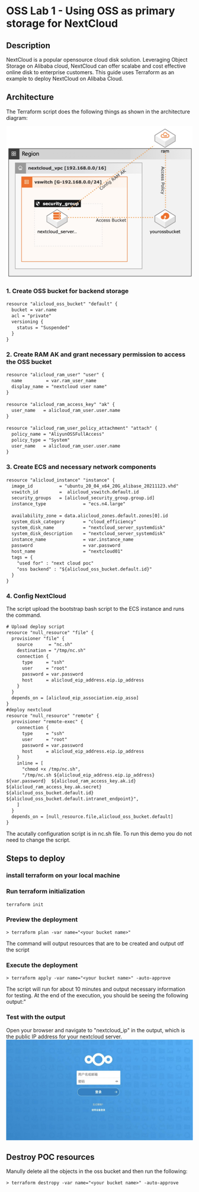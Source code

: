 # OSS Lab 1 - Using OSS as primary storage for NextCloud

##  Description
NextCloud is a popular opensource cloud disk solution. Leveraging Object Storage on Alibaba cloud, NextCloud can offer scalabe and cost effective online disk to enterprise customers. This guide uses Terraform as an example to deploy NextCloud on Alibaba Cloud. 

## Architecture
The Terraform script does the following things as shown in the architecture diagram:

![](images/architecture.jpg)


### 1. Create OSS bucket for backend storage
```
resource "alicloud_oss_bucket" "default" {
  bucket = var.name
  acl = "private"
  versioning {
    status = "Suspended"
  }
}
```
### 2. Create RAM AK and grant necessary permission to access the OSS bucket

```
resource "alicloud_ram_user" "user" {
  name         = var.ram_user_name
  display_name = "nextcloud user name"
}

resource "alicloud_ram_access_key" "ak" {
  user_name   = alicloud_ram_user.user.name
}

resource "alicloud_ram_user_policy_attachment" "attach" {
  policy_name = "AliyunOSSFullAccess"
  policy_type = "System"
  user_name   = alicloud_ram_user.user.name
}

```

### 3. Create ECS and necessary network components 
```
resource "alicloud_instance" "instance" {
  image_id          = "ubuntu_20_04_x64_20G_alibase_20211123.vhd"
  vswitch_id        =  alicloud_vswitch.default.id
  security_groups   = [alicloud_security_group.group.id]
  instance_type              = "ecs.n4.large"

  availability_zone = data.alicloud_zones.default.zones[0].id
  system_disk_category       = "cloud_efficiency"
  system_disk_name           = "nextcloud_server_systemdisk"
  system_disk_description    = "nextcloud_server_systemdisk"
  instance_name              = var.instance_name
  password                   = var.password
  host_name                  = "nextcloud01"
  tags = {
    "used for" : "next cloud poc"
    "oss backend" : "${alicloud_oss_bucket.default.id}"
  }
}

```

### 4. Config NextCloud 
The script upload the bootstrap bash script to the ECS instance and runs the command. 
```
# Upload deploy script
resource "null_resource" "file" {
  provisioner "file" {
    source      = "nc.sh"
    destination = "/tmp/nc.sh"
    connection {
      type     = "ssh"
      user     = "root"
      password = var.password
      host     = alicloud_eip_address.eip.ip_address
    }
  }
  depends_on = [alicloud_eip_association.eip_asso]
}
#deploy nextcloud
resource "null_resource" "remote" {
  provisioner "remote-exec" {
    connection {
      type     = "ssh"
      user     = "root"
      password = var.password
      host     = alicloud_eip_address.eip.ip_address
    }
    inline = [
      "chmod +x /tmp/nc.sh",
      "/tmp/nc.sh ${alicloud_eip_address.eip.ip_address}  ${var.password}  ${alicloud_ram_access_key.ak.id}  ${alicloud_ram_access_key.ak.secret}  ${alicloud_oss_bucket.default.id}  ${alicloud_oss_bucket.default.intranet_endpoint}",
    ]
  }
  depends_on = [null_resource.file,alicloud_oss_bucket.default]
}
```
The acutally configuration script is in nc.sh file. To run this demo you do not need to change the script.


## Steps to deploy
###  install terraform on your local machine
###  Run terraform initialization
```
terraform init 
```
###  Preview the deployment
```
> terraform plan -var name="<your bucket name>"
```
The command will output resources that are to be created and output otf the script
###  Execute the deployment 
```
> terraform apply -var name="<your bucket name>" -auto-approve
```
The script will run for about 10 minutes and output necessary information for testing. At the end of the execution, you should be seeing the following output:" 
###  Test with the output
Open your browser and navigate to "nextcloud_ip" in the output, which is the public IP address for your nextcloud server.
![](images/nextcloud.jpg)
## Destroy POC resources
  
Manully delete all the objects in the oss bucket and then run the following:
```
> terraform destropy -var name="<your bucket name>" -auto-approve
```